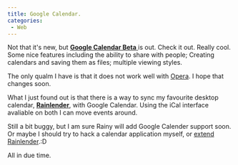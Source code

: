 ```yaml
---
title: Google Calendar.
categories:
 - Web
---
```


Not that it's new, but [**Google Calendar Beta** ][0]is out. Check it out. Really cool. Some nice features including the ability to share with people; Creating calendars and saving them as files; multiple viewing styles.

The only qualm I have is that it does not work well with [Opera][1]. I hope that changes soon.

What I just found out is that there is a way to sync my favourite desktop calendar, [**Rainlender**][2], with Google Calendar. Using the iCal interface avaliable on both I can move events around.

Still a bit buggy, but I am sure Rainy will add Google Calender support soon. Or maybe I should try to hack a calendar application myself, or [extend Rainlender][3].:D

All in due time.


[0]: http://calendar.google.com/
[1]: http://www.opera.com
[2]: http://www.ipi.fi/~rainy/index.php?pn=projects&project=rainlendar
[3]: http://code.google.com/apis/gdata/calendar.html
